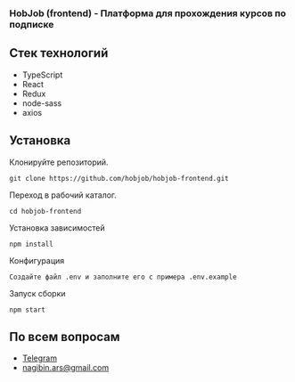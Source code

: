 ### HobJob (frontend) - Платформа для прохождения курсов по подписке

## Стек технологий

-	TypeScript
-   React
-   Redux
-   node-sass
-   axios

## Установка

Клонируйте репозиторий.

```
git clone https://github.com/hobjob/hobjob-frontend.git
```

Переход в рабочий каталог.

```
cd hobjob-frontend
```

Установка зависимостей

```
npm install
```

Конфигурация

```
Создайте файл .env и заполните его с примера .env.example
```

Запуск сборки

```
npm start
```

## По всем вопросам

-   [Telegram](https://t.me/nagibinarseniy)
-   nagibin.ars@gmail.com
